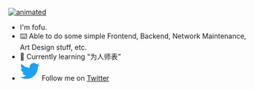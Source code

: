 [![animated](https://raw.githubusercontent.com/dispnt/dispnt/master/img/readme.svg)](https://fofu.dispnt.com)

- I'm fofu.
- ⌨️ Able to do some simple Frontend, Backend, Network Maintenance, Art Design stuff, etc.
- 🌱 Currently learning “为人师表”
- <img src="https://raw.githubusercontent.com/dispnt/dispnt/master/img/twitter.svg" /> Follow me on [Twitter](https://twitter.com/Dispnt)

